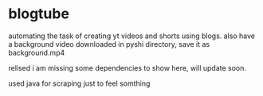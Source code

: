 # blogtube
automating the task of creating yt videos and shorts using blogs.
also have a background video downloaded in pyshi directory, save it as background.mp4


relised i am missing some dependencies to show here, will update soon.

used java for scraping just to feel somthing

